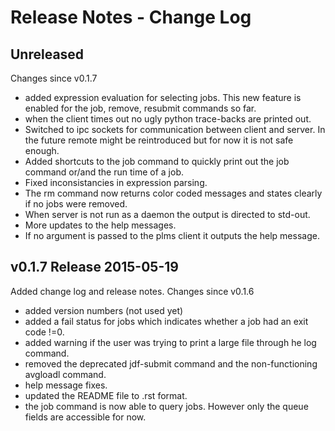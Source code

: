 Release Notes - Change Log
==========================


Unreleased
--------------------------------------------------------------------------------
Changes since v0.1.7

- added expression evaluation for selecting jobs. This new feature is enabled for the job, remove, resubmit commands so far.
- when the client times out no ugly python trace-backs are printed out.
- Switched to ipc sockets for communication between client and server. In the future remote might be reintroduced but for now it is not safe enough.
- Added shortcuts to the job command to quickly print out the job command or/and the run time of a job.
- Fixed inconsistancies in expression parsing.
- The rm command now returns color coded messages and states clearly if no jobs were removed.
- When server is not run as a daemon the output is directed to std-out.
- More updates to the help messages.
- If no argument is passed to the plms client it outputs the help message.

v0.1.7 Release 2015-05-19
--------------------------------------------------------------------------------
Added change log and release notes. Changes since v0.1.6

- added version numbers (not used yet)
- added a fail status for jobs which indicates whether a job had an exit code !=0.
- added warning if the user was trying to print a large file through he log command.
- removed the deprecated jdf-submit command and the non-functioning avgloadl command.
- help message fixes.
- updated the README file to .rst format.
- the job command is now able to query jobs. However only the queue fields are accessible for now.
